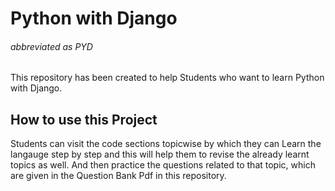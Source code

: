 # Python with Django 
###### abbreviated as PYD
This repository has been created to help
Students who want to learn Python with Django.

## How to use this Project

Students can visit the code sections topicwise by which they can 
Learn the langauge step by step and this will help them to
revise the already learnt topics as well.
And then practice the questions related to that topic, which are given in
the Question Bank Pdf in this repository.




